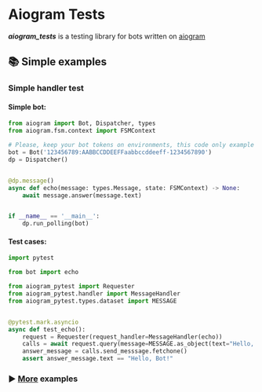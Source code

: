 # Aiogram Tests

***aiogram_tests*** is a testing library for bots written on <a href="https://github.com/aiogram/aiogram">aiogram</a>

## 📚 Simple examples

### Simple handler test

#### Simple bot:

```python
from aiogram import Bot, Dispatcher, types
from aiogram.fsm.context import FSMContext

# Please, keep your bot tokens on environments, this code only example
bot = Bot('123456789:AABBCCDDEEFFaabbccddeeff-1234567890')
dp = Dispatcher()


@dp.message()
async def echo(message: types.Message, state: FSMContext) -> None:
    await message.answer(message.text)


if __name__ == '__main__':
    dp.run_polling(bot)


```

#### Test cases:

```python
import pytest

from bot import echo

from aiogram_pytest import Requester
from aiogram_pytest.handler import MessageHandler
from aiogram_pytest.types.dataset import MESSAGE


@pytest.mark.asyncio
async def test_echo():
    request = Requester(request_handler=MessageHandler(echo))
    calls = await request.query(message=MESSAGE.as_object(text="Hello, Bot!"))
    answer_message = calls.send_messsage.fetchone()
    assert answer_message.text == "Hello, Bot!"

```

### ▶️ <a href='https://github.com/aiogram-tests/aiogram_tests/tree/master/examples'>More</a> examples


